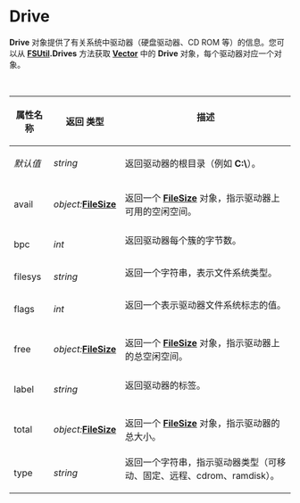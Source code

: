 # Drive

**Drive** 对象提供了有关系统中驱动器（硬盘驱动器、CD ROM 等）的信息。您可以从 **[FSUtil](fsutil.zh.md).Drives** 方法获取 **[Vector](vector.zh.md)** 中的 **Drive** 对象，每个驱动器对应一个对象。

  

<table>
<thead><tr><th>

**属性名称**</th><th>

**返回** 类型</th><th>
描述
</th></tr></thead><tbody><tr><td>

*默认值*</td><td>

*string*</td><td>

返回驱动器的根目录（例如 **C:\\**）。
</td></tr><tr><td>
avail</td><td>

*object:***[FileSize](filesize.zh.md)**</td><td>

返回一个 **[FileSize](filesize.zh.md)** 对象，指示驱动器上可用的空闲空间。
</td></tr><tr><td>
bpc</td><td>

*int*</td><td>
返回驱动器每个簇的字节数。
</td></tr><tr><td>
filesys</td><td>

*string*</td><td>
返回一个字符串，表示文件系统类型。
</td></tr><tr><td>
flags</td><td>

*int*</td><td>
返回一个表示驱动器文件系统标志的值。
</td></tr><tr><td>
free</td><td>

*object:***[FileSize](filesize.zh.md)**</td><td>

返回一个 **[FileSize](filesize.zh.md)** 对象，指示驱动器上的总空闲空间。
</td></tr><tr><td>
label</td><td>

*string*</td><td>
返回驱动器的标签。
</td></tr><tr><td>
total</td><td>

*object:***[FileSize](filesize.zh.md)**</td><td>

返回一个 **[FileSize](filesize.zh.md)** 对象，指示驱动器的总大小。
</td></tr><tr><td>
type</td><td>

*string*</td><td>
返回一个字符串，指示驱动器类型（可移动、固定、远程、cdrom、ramdisk）。
</td></tr></tbody>
</table>